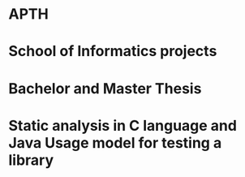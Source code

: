 # APTH
# School of Informatics projects
# Bachelor and Master Thesis
# Static analysis in C language and Java Usage model for testing a library
